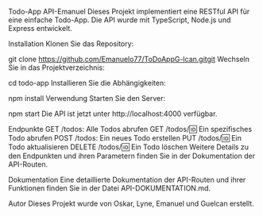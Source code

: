 Todo-App API-Emanuel
Dieses Projekt implementiert eine RESTful API für eine einfache Todo-App. Die API wurde mit TypeScript, Node.js und Express entwickelt.

Installation
Klonen Sie das Repository:

git clone https://github.com/Emanuelo77/ToDoAppG-lcan.gitgit
Wechseln Sie in das Projektverzeichnis:

cd todo-app
Installieren Sie die Abhängigkeiten:

npm install
Verwendung
Starten Sie den Server:

npm start
Die API ist jetzt unter http://localhost:4000 verfügbar.

Endpunkte
GET /todos: Alle Todos abrufen
GET /todos/:id: Ein spezifisches Todo abrufen
POST /todos: Ein neues Todo erstellen
PUT /todos/:id: Ein Todo aktualisieren
DELETE /todos/:id: Ein Todo löschen
Weitere Details zu den Endpunkten und ihren Parametern finden Sie in der Dokumentation der API-Routen.

Dokumentation
Eine detaillierte Dokumentation der API-Routen und ihrer Funktionen finden Sie in der Datei API-DOKUMENTATION.md.

Autor
Dieses Projekt wurde von Oskar, Lyne, Emanuel und Guelcan erstellt.